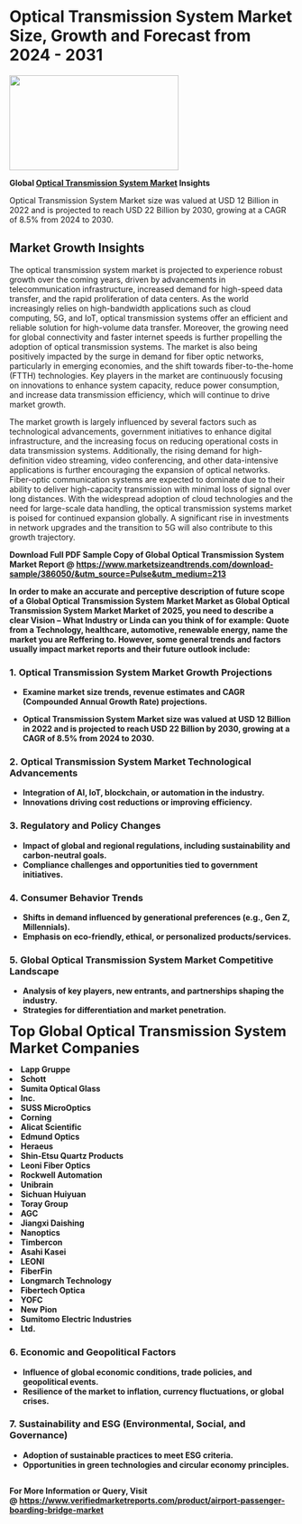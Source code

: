 <H1>Optical Transmission System Market Size, Growth and Forecast from 2024 - 2031</H1><img class="aligncenter size-medium wp-image-584254" src="https://thirdeyenews.in/wp-content/uploads/2024/09/Global-Market-Research-300x168.jpeg" alt="" width="300" height="168" /><p><strong>Global&nbsp;<a href="https://www.marketsizeandtrends.com/download-sample/386050/&amp;utm_source=Pulse&amp;utm_medium=213">Optical Transmission System Market</a> Insights</strong></p><p>Optical Transmission System Market size was valued at USD 12 Billion in 2022 and is projected to reach USD 22 Billion by 2030, growing at a CAGR of 8.5% from 2024 to 2030.</p><p><h2>Market Growth Insights</h2> <p>The optical transmission system market is projected to experience robust growth over the coming years, driven by advancements in telecommunication infrastructure, increased demand for high-speed data transfer, and the rapid proliferation of data centers. As the world increasingly relies on high-bandwidth applications such as cloud computing, 5G, and IoT, optical transmission systems offer an efficient and reliable solution for high-volume data transfer. Moreover, the growing need for global connectivity and faster internet speeds is further propelling the adoption of optical transmission systems. The market is also being positively impacted by the surge in demand for fiber optic networks, particularly in emerging economies, and the shift towards fiber-to-the-home (FTTH) technologies. Key players in the market are continuously focusing on innovations to enhance system capacity, reduce power consumption, and increase data transmission efficiency, which will continue to drive market growth.</p> <p><strong></strong></p> <p>The market growth is largely influenced by several factors such as technological advancements, government initiatives to enhance digital infrastructure, and the increasing focus on reducing operational costs in data transmission systems. Additionally, the rising demand for high-definition video streaming, video conferencing, and other data-intensive applications is further encouraging the expansion of optical networks. Fiber-optic communication systems are expected to dominate due to their ability to deliver high-capacity transmission with minimal loss of signal over long distances. With the widespread adoption of cloud technologies and the need for large-scale data handling, the optical transmission systems market is poised for continued expansion globally. A significant rise in investments in network upgrades and the transition to 5G will also contribute to this growth trajectory.</p> <p><strong></p><p><span class=""><strong>Download Full PDF Sample Copy of Global Optical Transmission System Market Report</strong> @ <a href="https://www.marketsizeandtrends.com/download-sample/386050/&amp;utm_source=Pulse&amp;utm_medium=213" target="_blank">https://www.marketsizeandtrends.com/download-sample/386050/&amp;utm_source=Pulse&amp;utm_medium=213</a></span></p><p>In order to make an accurate and perceptive description of future scope of a Global&nbsp;Optical Transmission System Market Market as Global&nbsp;Optical Transmission System Market Market of 2025, you need to describe a clear Vision &ndash; What Industry or Linda can you think of for example: Quote from a Technology, healthcare, automotive, renewable energy, name the market you are Reffering to. However, some general trends and factors usually impact market reports and their future outlook include:</p><h3>1.&nbsp;<strong>Optical Transmission System Market Growth Projections</strong></h3><ul><li>Examine market size trends, revenue estimates and CAGR (Compounded Annual Growth Rate) projections.</li><li><p>Optical Transmission System Market size was valued at USD 12 Billion in 2022 and is projected to reach USD 22 Billion by 2030, growing at a CAGR of 8.5% from 2024 to 2030.</p></li></ul><h3>2.&nbsp;<strong>Optical Transmission System Market Technological Advancements</strong></h3><ul><li>Integration of AI, IoT, blockchain, or automation in the industry.</li><li>Innovations driving cost reductions or improving efficiency.</li></ul><h3>3.&nbsp;<strong>Regulatory and Policy Changes</strong></h3><ul><li>Impact of global and regional regulations, including sustainability and carbon-neutral goals.</li><li>Compliance challenges and opportunities tied to government initiatives.</li></ul><h3>4.&nbsp;<strong>Consumer Behavior Trends</strong></h3><ul><li>Shifts in demand influenced by generational preferences (e.g., Gen Z, Millennials).</li><li>Emphasis on eco-friendly, ethical, or personalized products/services.</li></ul><h3>5.&nbsp;<strong>Global Optical Transmission System Market Competitive Landscape</strong></h3><ul><li>Analysis of key players, new entrants, and partnerships shaping the industry.</li><li>Strategies for differentiation and market penetration.</li></ul><p data-pm-slice="1 1 []"><span style="color: inherit; font-family: inherit; font-size: 25px;">Top Global Optical Transmission System Market Companies</span></p><div class="" data-test-id=""><p><li>Lapp Gruppe</li><li> Schott</li><li> Sumita Optical Glass</li><li> Inc.</li><li> SUSS MicroOptics</li><li> Corning</li><li> Alicat Scientific</li><li> Edmund Optics</li><li> Heraeus</li><li> Shin-Etsu Quartz Products</li><li> Leoni Fiber Optics</li><li> Rockwell Automation</li><li> Unibrain</li><li> Sichuan Huiyuan</li><li> Toray Group</li><li> AGC</li><li> Jiangxi Daishing</li><li> Nanoptics</li><li> Timbercon</li><li> Asahi Kasei</li><li> LEONI</li><li> FiberFin</li><li> Longmarch Technology</li><li> Fibertech Optica</li><li> YOFC</li><li> New Pion</li><li> Sumitomo Electric Industries</li><li> Ltd.</li></p></div><h3>6.&nbsp;<strong>Economic and Geopolitical Factors</strong></h3><ul><li>Influence of global economic conditions, trade policies, and geopolitical events.</li><li>Resilience of the market to inflation, currency fluctuations, or global crises.</li></ul><h3>7.&nbsp;<strong>Sustainability and ESG (Environmental, Social, and Governance)</strong></h3><ul><li>Adoption of sustainable practices to meet ESG criteria.</li><li>Opportunities in green technologies and circular economy principles.</li></ul><h2><strong style="font-size: 14px;">For More Information or Query, Visit @&nbsp;</strong><a style="background-color: #ffffff; font-size: 14px;" href="https://www.marketsizeandtrends.com/report/optical-transmission-system-market/" target="_blank">https://www.verifiedmarketreports.com/product/airport-passenger-boarding-bridge-market</a></h2>
